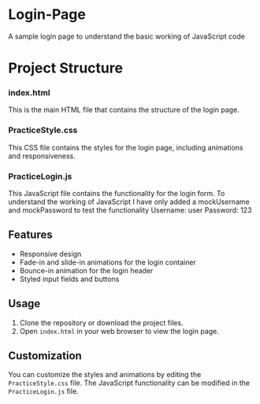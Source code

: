 # Login-Page
A sample login page to understand the basic working of JavaScript code

# Project Structure

### index.html

This is the main HTML file that contains the structure of the login page.

### PracticeStyle.css

This CSS file contains the styles for the login page, including animations and responsiveness.

### PracticeLogin.js

This JavaScript file contains the functionality for the login form.
To understand the working of JavaScript I have only added a mockUsername and mockPassword to test the functionality
Username: user
Password: 123

## Features

- Responsive design
- Fade-in and slide-in animations for the login container
- Bounce-in animation for the login header
- Styled input fields and buttons

## Usage

1. Clone the repository or download the project files.
2. Open `index.html` in your web browser to view the login page.

## Customization

You can customize the styles and animations by editing the `PracticeStyle.css` file. The JavaScript functionality can be modified in the `PracticeLogin.js` file.

